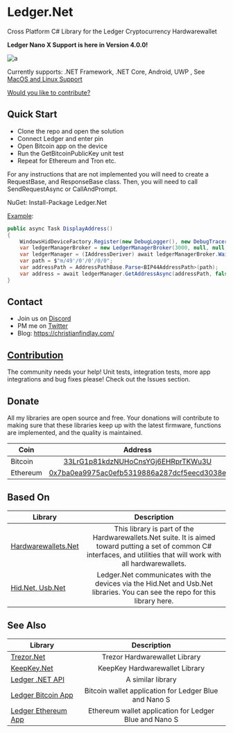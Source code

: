 # Ledger.Net
Cross Platform C# Library for the Ledger Cryptocurrency Hardwarewallet

**Ledger Nano X Support is here in Version 4.0.0!**

![a](https://cdn.shopify.com/s/files/1/2974/4858/products/ledger-nano-x-stand-up_grande_7a016731-824a-4d00-acec-40acfdfed9dc.png?v=1545313453)

Currently supports: .NET Framework, .NET Core, Android, UWP , See [MacOS and Linux Support](https://github.com/MelbourneDeveloper/Device.Net/wiki/Linux-and-MacOS-Support)

[Would you like to contribute?](https://christianfindlay.com/2019/04/28/calling-all-c-crypto-developers/)

## Quick Start

- Clone the repo and open the solution
- Connect Ledger and enter pin
- Open Bitcoin app on the device
- Run the GetBitcoinPublicKey unit test
- Repeat for Ethereum and Tron etc.

For any instructions that are not implemented you will need to create a RequestBase, and ResponseBase class. Then, you will need to call SendRequestAsync or CallAndPrompt.

NuGet: Install-Package Ledger.Net

[Example](https://github.com/MelbourneDeveloper/Ledger.Net/blob/7b166489eb227ffe56eeb765ba6108d4573ebedc/src/Ledger.Net.Tests/LedgerTests.cs#L125):
```cs
public async Task DisplayAddress()
{
    WindowsHidDeviceFactory.Register(new DebugLogger(), new DebugTracer());
    var ledgerManagerBroker = new LedgerManagerBroker(3000, null, null, new LedgerManagerFactory() );
    var ledgerManager = (IAddressDeriver) await ledgerManagerBroker.WaitForFirstDeviceAsync();
    var path = $"m/49'/0'/0'/0/0";
    var addressPath = AddressPathBase.Parse<BIP44AddressPath>(path);
    var address = await ledgerManager.GetAddressAsync(addressPath, false, true);
}
```
## Contact

- Join us on [Discord](https://discord.gg/ZcvXARm)
- PM me on [Twitter](https://twitter.com/cfdevelop)
- Blog: https://christianfindlay.com/

## [Contribution](https://github.com/MelbourneDeveloper/Ledger.Net/blob/master/CONTRIBUTING.md)

The community needs your help! Unit tests, integration tests, more app integrations and bug fixes please! Check out the Issues section.

## Donate

All my libraries are open source and free. Your donations will contribute to making sure that these libraries keep up with the latest firmware, functions are implemented, and the quality is maintained.

| Coin           | Address |
| -------------  |:-------------:|
| Bitcoin        | [33LrG1p81kdzNUHoCnsYGj6EHRprTKWu3U](https://www.blockchain.com/btc/address/33LrG1p81kdzNUHoCnsYGj6EHRprTKWu3U) |
| Ethereum       | [0x7ba0ea9975ac0efb5319886a287dcf5eecd3038e](https://etherdonation.com/d?to=0x7ba0ea9975ac0efb5319886a287dcf5eecd3038e) |

## Based On

| Library           | Description |
| -------------  |:-------------:|
| [Hardwarewallets.Net](https://github.com/MelbourneDeveloper/Hardwarewallets.Net) | This library is part of the Hardwarewallets.Net suite. It is aimed toward putting a set of common C# interfaces, and utilities that will work with all hardwarewallets. |
| [Hid.Net, Usb.Net](https://github.com/MelbourneDeveloper/Device.Net)             | Ledger.Net communicates with the devices via the Hid.Net and Usb.Net libraries. You can see the repo for this library here. |

## See Also

| Library           | Description |
| -------------  |:-------------:|
| [Trezor.Net](https://github.com/MelbourneDeveloper/Trezor.Net)                   | Trezor Hardwarewallet Library
| [KeepKey.Net](https://github.com/MelbourneDeveloper/KeepKey.Net)                 | KeepKey Hardwarewallet Library
| [Ledger .NET API](https://github.com/LedgerHQ/ledger-dotnet-api)                 | A similar library |
| [Ledger Bitcoin App](https://github.com/LedgerHQ/blue-app-btc)                   | Bitcoin wallet application for Ledger Blue and Nano S |
| [Ledger Ethereum App](https://github.com/LedgerHQ/blue-app-eth)                  | Ethereum wallet application for Ledger Blue and Nano S |

